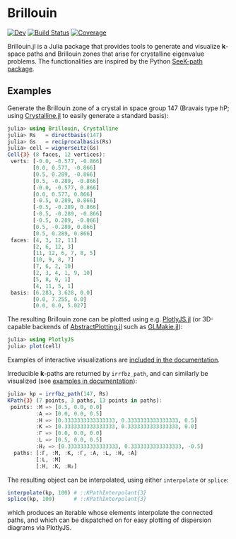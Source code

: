 # Brillouin

<!--- [![Stable](https://img.shields.io/badge/docs-stable-blue.svg)](https://thchr.github.io/Brillouin.jl/stable) -->
[![Dev](https://img.shields.io/badge/docs-dev-blue.svg)](https://thchr.github.io/Brillouin.jl/dev)
[![Build Status](https://github.com/thchr/Brillouin.jl/workflows/CI/badge.svg)](https://github.com/thchr/Brillouin.jl/actions)
[![Coverage](https://codecov.io/gh/thchr/Brillouin.jl/branch/master/graph/badge.svg)](https://codecov.io/gh/thchr/Brillouin.jl)


Brillouin.jl is a Julia package that provides tools to generate and visualize **k**-space paths and Brillouin zones that arise for crystalline eigenvalue problems.
The functionalities are inspired by the Python [SeeK-path package](https://github.com/giovannipizzi/seekpath).

## Examples

Generate the Brillouin zone of a crystal in space group 147 (Bravais type hP; using [Crystalline.jl](https://github.com/thchr/Crystalline.jl) to easily generate a standard basis):
```jl
julia> using Brillouin, Crystalline
julia> Rs   = directbasis(147)
julia> Gs   = reciprocalbasis(Rs)
julia> cell = wignerseitz(Gs)
Cell{3} (8 faces, 12 vertices):
 verts: [-0.0, -0.577, -0.866]
        [0.0, 0.577, -0.866]
        [0.5, 0.289, -0.866]
        [0.5, -0.289, -0.866]
        [-0.0, -0.577, 0.866]
        [0.0, 0.577, 0.866]
        [-0.5, 0.289, 0.866]
        [-0.5, -0.289, 0.866]
        [-0.5, -0.289, -0.866]
        [-0.5, 0.289, -0.866]
        [0.5, -0.289, 0.866]
        [0.5, 0.289, 0.866]
 faces: [4, 3, 12, 11]
        [2, 6, 12, 3]
        [11, 12, 6, 7, 8, 5]
        [10, 9, 8, 7]
        [7, 6, 2, 10]
        [2, 3, 4, 1, 9, 10]
        [5, 8, 9, 1]
        [4, 11, 5, 1]
 basis: [6.283, 3.628, 0.0]
        [0.0, 7.255, 0.0]
        [0.0, 0.0, 5.027]
```
The resulting Brillouin zone can be plotted using e.g. [PlotlyJS.jl](https://github.com/JuliaPlots/PlotlyJS.jl) (or 3D-capable backends of [AbstractPlotting.jl](https://github.com/JuliaPlots/AbstractPlotting.jl) such as [GLMakie.jl](https://github.com/JuliaPlots/GLMakie.jl)):
```jl
julia> using PlotlyJS
julia> plot(cell)
```
Examples of interactive visualizations are [included in the documentation](https://thchr.github.io/Brillouin.jl/dev/wignerseitz/).

Irreducible **k**-paths are returned by `irrfbz_path`, and can similarly be visualized (see [examples in documentation](https://thchr.github.io/Brillouin.jl/dev/kpaths/)):
```jl
julia> kp = irrfbz_path(147, Rs)
KPath{3} (7 points, 3 paths, 13 points in paths):
 points: :M => [0.5, 0.0, 0.0]
         :A => [0.0, 0.0, 0.5]
         :H => [0.3333333333333333, 0.3333333333333333, 0.5]
         :K => [0.3333333333333333, 0.3333333333333333, 0.0]
         :Γ => [0.0, 0.0, 0.0]
         :L => [0.5, 0.0, 0.5]
         :H₂ => [0.3333333333333333, 0.3333333333333333, -0.5]
  paths: [:Γ, :M, :K, :Γ, :A, :L, :H, :A]
         [:L, :M]
         [:H, :K, :H₂]
```
The resulting object can be interpolated, using either `interpolate` or `splice`:
```jl
interpolate(kp, 100) # ::KPathInterpolant{3}
splice(kp, 100)      # ::KPathInterpolant{3}
```
which produces an iterable whose elements interpolate the connected paths, and which can be dispatched on for easy plotting of dispersion diagrams via PlotlyJS.